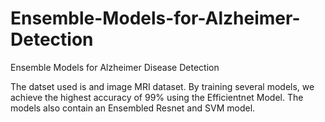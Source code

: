 # Ensemble-Models-for-Alzheimer-Detection
Ensemble Models for Alzheimer Disease Detection

The datset used is and image MRI dataset. By training several models, we achieve the highest accuracy of 99% using the Efficientnet Model.
The models also contain an Ensembled Resnet and SVM model.
